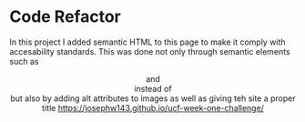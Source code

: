 # Code Refactor
In this project I added semantic HTML to this page to make it comply with accesability standards.
This was done not only through semantic elements such as <header> and <footer> instead of <div>
but also by adding alt attributes to images as well as giving teh site a proper title
https://josephw143.github.io/ucf-week-one-challenge/